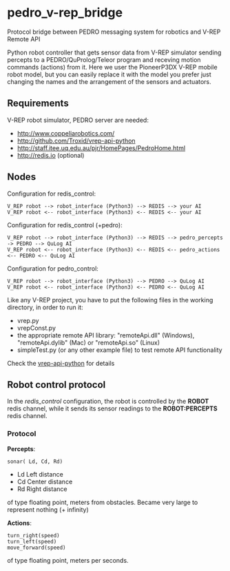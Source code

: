 # pedro_v-rep_bridge
Protocol bridge between PEDRO messaging system for robotics and V-REP Remote API

Python robot controller that gets sensor data from V-REP simulator sending percepts to a PEDRO/QuProlog/Teleor program and receving motion commands (actions) from it. Here we user the PioneerP3DX V-REP mobile robot model, but you can easily replace it with the model you prefer just changing the names and the arrangement of the sensors and actuators.

## Requirements

V-REP robot simulator, PEDRO server are needed:
-  http://www.coppeliarobotics.com/
-  http://github.com/Troxid/vrep-api-python
-  http://staff.itee.uq.edu.au/pjr/HomePages/PedroHome.html
-  http://redis.io  (optional)

## Nodes

Configuration for redis_control:

    V_REP robot --> robot_interface (Python3) --> REDIS --> your AI
    V_REP robot <-- robot_interface (Python3) <-- REDIS <-- your AI


Configuration for redis_control (+pedro):

    V_REP robot --> robot_interface (Python3) --> REDIS --> pedro_percepts -> PEDRO --> QuLog AI
    V_REP robot <-- robot_interface (Python3) <-- REDIS <-- pedro_actions <-- PEDRO <-- QuLog AI

Configuration for pedro_control:

    V_REP robot --> robot_interface (Python3) --> PEDRO --> QuLog AI
    V_REP robot <-- robot_interface (Python3) <-- PEDRO <-- QuLog AI

Like any V-REP project, you have to put the following files in the working directory, in order to run it:
-  vrep.py
-  vrepConst.py
-  the appropriate remote API library: "remoteApi.dll" (Windows), "remoteApi.dylib" (Mac) or "remoteApi.so" (Linux)
-  simpleTest.py (or any other example file) to test remote API functionality

Check the [vrep-api-python](https://github.com/Troxid/vrep-api-python) for details

## Robot control protocol

In the _redis_control_ configuration, the robot is controlled by the __ROBOT__ redis channel,  while it sends its sensor readings to the __ROBOT:PERCEPTS__ redis channel.

### Protocol

__Percepts__:

    sonar( Ld, Cd, Rd)

* Ld Left distance
* Cd Center distance
* Rd Right distance

of type floating point, meters from obstacles. Became very large to represent nothing (+ infinity)


__Actions__:

    turn_right(speed)
    turn_left(speed)
    move_forward(speed)

of type floating point, meters per seconds.

